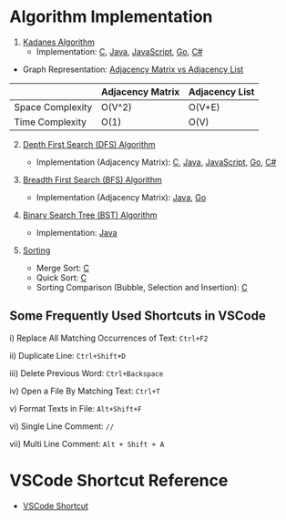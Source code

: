 # Algorithm Implementation

1) [Kadanes Algorithm](src/kadanes_algorithm)
    - Implementation: [C](src/kadanes_algorithm/KadanesImpl.c), [Java](src/kadanes_algorithm/KadanesImpl.java), [JavaScript](src/kadanes_algorithm/KadanesImpl.js), [Go](src/kadanes_algorithm/KadanesImpl.go), [C#](src/kadanes_algorithm/KadanesImpl.cs)

- Graph Representation: [Adjacency Matrix vs Adjacency List](https://www.hackerearth.com/practice/algorithms/graphs/graph-representation/tutorial/)

|                  | Adjacency Matrix | Adjacency List |
|------------------|------------------|----------------|
| Space Complexity | O(V^2)           | O(V+E)         |
| Time Complexity  | O(1)             | O(V)           |

2) [Depth First Search (DFS) Algorithm](src/depth_first_search)
    - Implementation (Adjacency Matrix): [C](src/depth_first_search/DFS_adjmat.c), [Java](src/depth_first_search/DFS_adjmat.java), [JavaScript](src/depth_first_search/DFS_adjmat.js), [Go](src/depth_first_search/DFS_adjmat.go), [C#](src/depth_first_search/DFS_adjmat..cs)

3) [Breadth First Search (BFS) Algorithm](src/breadth_first_search)
    - Implementation (Adjacency Matrix): [Java](src/breadth_first_search/BFS_adjmat.java), [Go](src/breadth_first_search/BFS_adjmat.go)



4) [Binary Search Tree (BST) Algorithm](src/bst)
    - Implementation: [Java](src/bst/BinarySearchTree.java)


5) [Sorting](src/sorting)
    * Merge Sort: [C](src/sorting/merge.c)
    * Quick Sort: [C](src/sorting/quick.c)
    * Sorting Comparison (Bubble, Selection and Insertion): [C](src/sorting/sorting-comparison.c)




## Some Frequently Used Shortcuts in VSCode
i) Replace All Matching Occurrences of Text: `Ctrl+F2`

ii) Duplicate Line: `Ctrl+Shift+D`

iii) Delete Previous Word: `Ctrl+Backspace`

iv) Open a File By Matching Text: `Ctrl+T`

v) Format Texts in File: `Alt+Shift+F`

vi) Single Line Comment: `//`

vii) Multi Line Comment: `Alt + Shift + A`


# VSCode Shortcut Reference
- [VSCode Shortcut](https://jsmanifest.com/21-vscode-shortcuts-to-code-faster-and-funner/)
